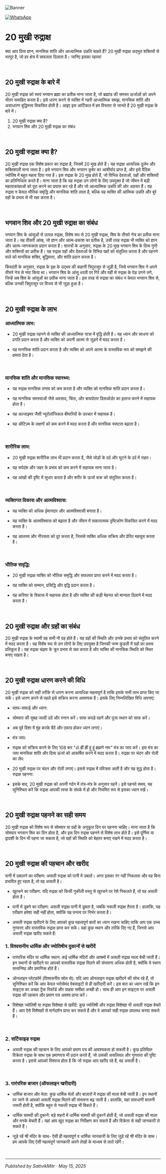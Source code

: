 <!-- Banner SVG -->
![Banner](https://raw.githubusercontent.com/anandwana001/content-repo/refs/heads/main/aarti/ganesh/ganesh_ji_aarti_banner.png)

<!-- Share & WhatsApp icons as SVG -->
<a href="https://api.whatsapp.com/send?text=Check%20out%20this%20article%20in%20the%20Hanuman%20Chalisa%20app%3A%20https%3A%2F%2Fwww.sattvikmitr.com%2Farticles%3FcontentUrl%3Dhttps%253A%252F%252Fraw.githubusercontent.com%252Fanandwana001%252Fcontent-repo%252Frefs%252Fheads%252Fmain%252Faarti%252Fganesh%252Fganesh_aarti_english.md%26title%3DGanesh%2520Aarti">
  <img src="https://raw.githubusercontent.com/anandwana001/content-repo/refs/heads/main/assets/ic_wtsapp_share_rounded.svg" alt="WhatsApp"/>
</a>

<br>

# 20 मुखी रुद्राक्ष
क्या आप दिव्य ज्ञान, मानसिक शांति और आध्यात्मिक उन्नति चाहते हैं? 20 मुखी रुद्राक्ष अद्भुत शक्तियों से भरपूर है, जो हर क्षेत्र में सफलता दिलाता है। जानिए इसका रहस्य!


<br>

## 20 मुखी रुद्राक्ष के बारे में
20 मुखी रुद्राक्ष को स्वयं भगवान ब्रह्मा का प्रतीक माना जाता है, जो ब्रह्मांड की समस्त ऊर्जाओं को अपने भीतर समाहित करता है। इसे धारण करने से व्यक्ति में गहरी आध्यात्मिक समझ, मानसिक शांति और असाधारण बुद्धिमत्ता विकसित होती है। आइए इस आर्टिकल में हम विस्तार से जानते हैं 20 मुखी रुद्राक्ष के बारे में।

1. 20 मुखी रुद्राक्ष क्या है?
2. भगवान शिव और 20 मुखी रुद्राक्ष का संबंध

<br>

## 20 मुखी रुद्राक्ष क्या है?
20 मुखी रुद्राक्ष एक विशेष प्रकार का रुद्राक्ष है, जिसमें 20 मुख होते हैं। यह रुद्राक्ष अत्यधिक दुर्लभ और शक्तिशाली माना जाता है। इसे भगवान शिव और भगवान कुबेर का आशीर्वाद प्राप्त है, और इसे वैदिक ज्योतिष में बहुत महत्व दिया गया है। इस रुद्राक्ष के 20 मुख होते हैं, जो विभिन्न देवताओं, ग्रहों और शक्तियों का प्रतिनिधित्व करते हैं। माना जाता है कि यह रुद्राक्ष उन लोगों के लिए उपयुक्त है जो जीवन में बड़ी महत्वाकांक्षाओं को पूरा करने का प्रयास कर रहे हैं और जो आध्यात्मिक उन्नति की ओर अग्रसर हैं। यह रुद्राक्ष न केवल भौतिक समृद्धि और मानसिक शांति लाता है, बल्कि यह व्यक्ति की आत्मिक उन्नति और बुरे ग्रहों के प्रभाव से भी रक्षा करता है।

<br>

## भगवान शिव और 20 मुखी रुद्राक्ष का संबंध
भगवान शिव के आंसुओं से उत्पन्न रुद्राक्ष, विशेष रूप से 20 मुखी रुद्राक्ष, शिव के तीसरे नेत्र का प्रतीक माना जाता है। यह तीसरी आंख, जो ज्ञान और आत्म-प्रकाश का प्रतीक है, उसी तरह रुद्राक्ष भी व्यक्ति को ज्ञान और आत्म-जागरूकता प्रदान करता है। शास्त्रों के अनुसार, रुद्राक्ष के 20 मुख भगवान शिव के दिव्य गुणों और शक्तियों का प्रतीक हैं। यह रुद्राक्ष ग्रहों और देवताओं के विभिन्न पक्षों को संतुलित करता है और पहनने वाले को मानसिक शक्ति, बुद्धिमत्ता, और शांति प्रदान करता है।

किंवदंती के अनुसार, रुद्राक्ष के वृक्ष के उद्भव की कहानी त्रिपुरासुर से जुड़ी है, जिसे भगवान शिव ने अपने तीसरे नेत्र से नष्ट किया था। भगवान शिव के आंसू धरती पर गिरे और वहीं से रुद्राक्ष के पेड़ उगने लगे, जिन्हें अब शिव के आंसुओं का प्रतीक माना जाता है। इस तरह से रुद्राक्ष का संबंध न केवल भगवान शिव से, बल्कि उनकी त्रिपुरासुर पर विजय से भी जुड़ा हुआ है।

<br>

## 20 मुखी रुद्राक्ष के लाभ
### आध्यात्मिक लाभ:

- 20 मुखी रुद्राक्ष पहनने से व्यक्ति की आध्यात्मिक यात्रा में वृद्धि होती है। यह ध्यान और साधना को प्रगति प्रदान करता है और व्यक्ति को अपनी आत्मा से जुड़ने में मदद करता है।

- यह मानसिक शांति प्रदान करता है और व्यक्ति को अपने आत्मा के वास्तविक रूप को समझने की क्षमता देता है।

<br>

### मानसिक शांति और मानसिक स्वास्थ्य:

- यह रुद्राक्ष मानसिक तनाव को कम करता है और व्यक्ति को मानसिक शांति प्रदान करता है।

- यह मानसिक समस्याओं जैसे अवसाद, चिंता, और बायपोलर डिसऑर्डर का इलाज करने में सहायक होता है।

- यह अल्जाइमर जैसी न्यूरोलॉजिकल बीमारियों के उपचार में सहायक है।

- यह ऑटिज़्म के लक्षणों को कम करने में मदद करता है और मानसिक स्पष्टता बढ़ाता है।

<br>

### शारीरिक लाभ:

- 20 मुखी रुद्राक्ष शारीरिक लाभ भी प्रदान करता है, जैसे जोड़ों के दर्द और घुटने के दर्द में राहत।

- यह सर्पदंश और जहर के प्रभाव को कम करने में सहायक माना जाता है।

- यह आंखों की दृष्टि में सुधार करता है और शरीर के ऊर्जा चक्र को संतुलित करता है।

<br>

### व्यक्तिगत विकास और आत्मविश्वास:

- यह व्यक्ति को अधिक ईमानदार और आत्मविश्वासी बनाता है।

- यह व्यक्ति के आत्मविश्वास को बढ़ाता है और जीवन में सकारात्मक दृष्टिकोण विकसित करने में मदद करता है।

- यह आलस्य और नीरसता को दूर करता है, जिससे व्यक्ति अधिक सक्रिय और प्रेरित महसूस करता है।

<br>

### भौतिक समृद्धि:

- 20 मुखी रुद्राक्ष व्यक्ति को भौतिक समृद्धि और सफलता प्राप्त करने में मदद करता है।

- यह व्यक्ति को सम्मान, प्रसिद्धि और वृद्धि प्रदान करता है।

- यह करियर के विकास में सहायक होता है और व्यक्ति की कड़ी मेहनत को मान्यता दिलाने में मदद करता है।

<br>

## 20 मुखी रुद्राक्ष और ग्रहों का संबंध
20 मुखी रुद्राक्ष के स्वामी ग्रह सभी नौ ग्रह होते हैं। यह ग्रहों की स्थिति और उनके प्रभाव को संतुलित करने में मदद करता है। यह विशेष रूप से उन लोगों के लिए उपयुक्त है जिनकी जन्म कुंडली में ग्रहों का प्रभाव प्रतिकूल है। यह रुद्राक्ष चंद्रमा के क्रूर प्रभाव से रक्षा करता है और व्यक्ति की मानसिक स्थिति को स्थिर बनाए रखता है।

<br>

## 20 मुखी रुद्राक्ष धारण करने की विधि
20 मुखी रुद्राक्ष को सही तरीके से धारण करना अत्यधिक महत्वपूर्ण है ताकि इसके सभी लाभ प्राप्त किए जा सकें। इसे धारण करने से पहले इसे सक्रिय करना आवश्यक है। इसके लिए निम्नलिखित विधि अपनाएं:

- साफ-सफाई और ध्यान:

- सोमवार की सुबह जल्दी उठें और स्नान करें। साफ कपड़े पहनें और पूजा स्थान को साफ करें।

- अब पूर्व दिशा में मुंह करके बैठें और एकाग्र होकर ध्यान लगाएं।

- मंत्र जाप:

- रुद्राक्ष को सक्रिय करने के लिए 108 बार "ॐ ह्रीं ह्रीं हुं हुं ब्रह्मणे नमः" मंत्र का जाप करें। इस मंत्र का जाप मानसिक शांति और दिव्य ऊर्जा को आकर्षित करने में मदद करता है।
रुद्राक्ष पर चंदन और रोली का लेप:

- 20 मुखी रुद्राक्ष पर चंदन और रोली लगाएं। इससे रुद्राक्ष में पवित्रता आती है और यह शुद्ध होता है।
रुद्राक्ष पहनना:

- इसके बाद, 20 मुखी रुद्राक्ष को अपनी गर्दन में तंत्र-मंत्र के अनुसार पहनें। इसे पहनते समय, यह सुनिश्चित करें कि रुद्राक्ष आपकी त्वचा के संपर्क में हो और नियमित रूप से इसका ध्यान रखें।

<br>

## 20 मुखी रुद्राक्ष पहनने का सही समय
20 मुखी रुद्राक्ष को विशेष रूप से सोमवार या ग्रहों के अनुकूल दिन पर पहनना चाहिए। माना जाता है कि सोमवार भगवान शिव का दिन होता है, और इस दिन रुद्राक्ष पहनने से विशेष लाभ होते हैं। इसे पूर्णिमा या द्वादशी के दिन भी पहना जा सकता है, जो ग्रहों की स्थिति को बेहतर बनाए रखने में मदद करता है।

<br>

## 20 मुखी रुद्राक्ष की पहचान और खरीद
पानी में उबालने का परीक्षण: असली रुद्राक्ष को पानी में उबालें। अगर इसका रंग नहीं निकलता और वह बिना प्रभावित हुए रहता है, तो वह असली है।

- खुरचने का परीक्षण: यदि रुद्राक्ष को किसी नुकीली वस्तु से खुरचने पर रेशे निकलते हैं, तो वह असली होता है।

- पानी में डूबने का परीक्षण: असली रुद्राक्ष पानी में डूबता है, जबकि नकली रुद्राक्ष तैरता है। हालांकि, यह परीक्षण हमेशा सही नहीं होता, क्योंकि यह घनत्व पर निर्भर करता है।

- असली रुद्राक्ष खरीदने के लिए आपको कुछ महत्वपूर्ण बातों का ध्यान रखना चाहिए ताकि आप एक उच्च गुणवत्ता और वास्तविक रुद्राक्ष प्राप्त कर सकें। यहां कुछ स्थान और तरीके दिए गए हैं, जिनसे आप असली रुद्राक्ष खरीद सकते हैं:

### 1. विश्वसनीय धार्मिक और ज्योतिषीय दुकानों से खरीदें
- पारंपरिक मंदिर या धार्मिक स्थान: कई धार्मिक मंदिरों और आश्रमों में असली रुद्राक्ष माला बेची जाती हैं। इन स्थानों से खरीदने पर आपको वास्तविक रुद्राक्ष मिलने की संभावना अधिक होती है, क्योंकि ये स्थान सत्यनिष्ठ और प्रमाणिक होते हैं।

- ऑनलाइन प्लेटफ़ॉर्म (विश्वसनीय स्रोत से): यदि आप ऑनलाइन रुद्राक्ष खरीदने की सोच रहे हैं, तो सुनिश्चित करें कि आप केवल भरोसेमंद वेबसाइटों से ही खरीदारी करें। इस बात का ध्यान रखें कि इन साइट्स का अच्छा ट्रैक रिकॉर्ड और ग्राहक समीक्षा अच्छी हो। साथ ही आप इन साइट्स पर असली रुद्राक्ष की पहचान और प्रमाण पत्र अवश्य प्राप्त करें।

- विशेषज्ञ ज्योतिषी या रुद्राक्ष विशेषज्ञ से खरीदें: कुछ ज्योतिषी और रुद्राक्ष विशेषज्ञ भी असली रुद्राक्ष बेचते हैं। आप ऐसे विशेषज्ञों से मार्गदर्शन प्राप्त कर सकते हैं और वे आपको सही रुद्राक्ष उपलब्ध करवा सकते हैं।

<br>

### 2. सर्टिफाइड रुद्राक्ष
- असली रुद्राक्ष की पहचान के लिए आपको प्रमाण पत्र की आवश्यकता हो सकती है। कुछ प्रतिष्ठित विक्रेता रुद्राक्ष के साथ एक प्रमाणपत्र भी प्रदान करते हैं, जो उसकी असलियत और गुणवत्ता की पुष्टि करता है। इससे आपको विश्वास होता है कि जो रुद्राक्ष आप खरीद रहे हैं, वह असली है।

<br>

### 3. पारंपरिक बाजार (ऑफलाइन खरीदारी)
- धार्मिक बाजार और मेला: कुछ धार्मिक मेलों और बाज़ारों में रुद्राक्ष की माला बेची जाती है। इन स्थानों पर जाने से आपको असली रुद्राक्ष मिलने की संभावना बढ़ जाती है। हालांकि, यहां सावधानी बरतनी जरूरी होती है, क्योंकि बहुत से नकली रुद्राक्ष भी बिकते हैं।

- धार्मिक सामग्री की दुकानें: बड़े शहरों में धार्मिक सामग्री की दुकानें होती हैं, जो असली रुद्राक्ष की माला और मनके बेचती हैं। यहां आप खुद रुद्राक्ष का निरीक्षण कर सकते हैं और विक्रेता से सही जानकारी ले सकते हैं।

- जुड़े रहें श्री मंदिर के साथ- ऐसी ही महत्वपूर्ण व धार्मिक जानकारी के लिए जुड़े रहें श्री मंदिर के साथ। हम आपके लिए ऐसी महत्वपूर्ण जानकारी अपने लेखों के माध्यम से लाते रहेंगे।

<br>

---

*Published by SattvikMitr · May 15, 2025*
